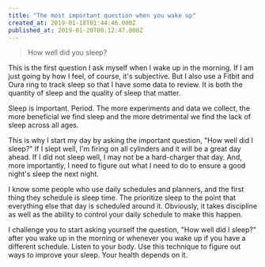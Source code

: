 ```yaml
---
title: "The most important question when you wake up"
created_at: 2019-01-18T01:44:46.000Z
published_at: 2019-01-20T00:12:47.000Z
---
```

> How well did you sleep?

This is the first question I ask myself when I wake up in the morning. If I am just going by how I feel, of course, it's subjective. But I also use a Fitbit and Oura ring to track sleep so that I have some data to review. It is both the quantity of sleep and the quality of sleep that matter. 

Sleep is important. Period. The more experiments and data we collect, the more beneficial we find sleep and the more detrimental we find the lack of sleep across all ages. 

This is why I start my day by asking the important question, "How well did I sleep?" If I slept well, I'm firing on all cylinders and it will be a great day ahead. If I did not sleep well, I may not be a hard-charger that day. And, more importantly, I need to figure out what I need to do to ensure a good night's sleep the next night.

I know some people who use daily schedules and planners, and the first thing they schedule is sleep time. The prioritize sleep to the point that everything else that day is scheduled around it. Obviously, it takes discipline as well as the ability to control your daily schedule to make this happen.

I challenge you to start asking yourself the question, "How well did I sleep?" after you wake up in the morning or whenever you wake up if you have a different schedule. Listen to your body. Use this technique to figure out ways to improve your sleep. Your health depends on it.
